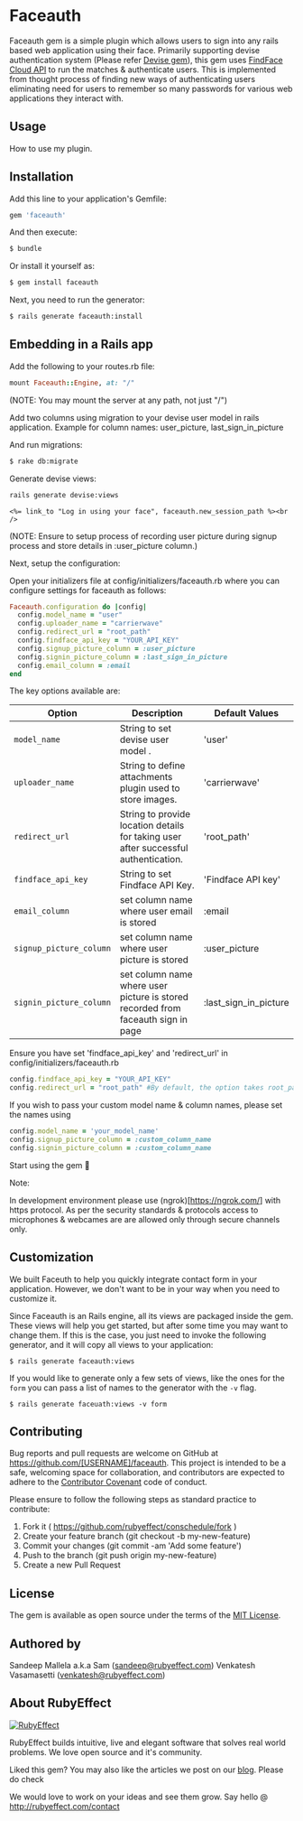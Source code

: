 # Faceauth
Faceauth gem is a simple plugin which allows users to sign into any rails based web application using their face. Primarily supporting devise authentication system (Please refer [Devise gem](https://github.com/plataformatec/devise)), this gem uses [FindFace Cloud API](https://findface.pro/en/) to run the matches & authenticate users. This is implemented from thought process of finding new ways of authenticating users eliminating need for users to remember so many passwords for various web applications they interact with.  

## Usage
How to use my plugin.

## Installation
Add this line to your application's Gemfile:

```ruby
gem 'faceauth'
```

And then execute:
```bash
$ bundle
```

Or install it yourself as:
```bash
$ gem install faceauth
```

Next, you need to run the generator:
```bash
$ rails generate faceauth:install
```


## Embedding in a Rails app

Add the following to your routes.rb file:

``` ruby
mount Faceauth::Engine, at: "/"
```

(NOTE: You may mount the server at any path, not just "/")

Add two columns using migration to your devise user model in rails application. Example for column names: user_picture, last_sign_in_picture

And run migrations:

```bash
$ rake db:migrate
```

Generate devise views:

```bash
rails generate devise:views
```

``` erb
<%= link_to "Log in using your face", faceauth.new_session_path %><br />
```
(NOTE: Ensure to setup process of recording user picture during signup process and store details in :user_picture column.)

Next, setup the configuration:

Open your initializers file at config/initializers/faceauth.rb where you can configure settings for faceauth as follows:

```ruby
Faceauth.configuration do |config|
  config.model_name = "user"
  config.uploader_name = "carrierwave"
  config.redirect_url = "root_path"
  config.findface_api_key = "YOUR_API_KEY"
  config.signup_picture_column = :user_picture 
  config.signin_picture_column = :last_sign_in_picture
  config.email_column = :email
end 
```

The key options available are:

| Option                    | Description                                                                         | Default Values                              |
| -----------------         | -------------------------------                                                     | --------------------------------            |
| `model_name`              | String to set devise user model .                                                   | 'user'                                      |
| `uploader_name`           | String to define attachments plugin used to store images.                           | 'carrierwave'                               |
| `redirect_url`            | String to provide location details for taking user after successful authentication. | 'root_path'                                 |
| `findface_api_key`        | String to set Findface API Key.                                                     | 'Findface API key'                          |
| `email_column`            | set column name where user email is stored                                          | :email                                      |
| `signup_picture_column`   | set column name where user picture is stored                                        | :user_picture                               |
| `signin_picture_column`   | set column name where user picture is stored recorded from faceauth sign in page    | :last_sign_in_picture                       |


Ensure you have set 'findface_api_key' and 'redirect_url' in config/initializers/faceauth.rb
```ruby
config.findface_api_key = "YOUR_API_KEY"
config.redirect_url = "root_path" #By default, the option takes root_path of your rails application. 
```
If you wish to pass your custom model name & column names, please set the names using
```ruby
config.model_name = 'your_model_name' 
config.signup_picture_column = :custom_column_name
config.signin_picture_column = :custom_column_name                                  
```

Start using the gem 🙂


Note:

In development environment please use (ngrok)[https://ngrok.com/] with https protocol. As per the security standards & protocols access to microphones & webcames are are allowed only through secure channels only.

## Customization

We built Faceuth to help you quickly integrate contact form in your application. However, we don't want to be in your way when you need to customize it.

Since Faceauth is an Rails engine, all its views are packaged inside the gem. These views will help you get started, but after some time you may want to change them. If this is the case, you just need to invoke the following generator, and it will copy all views to your application:

```console
$ rails generate faceauth:views
```

If you would like to generate only a few sets of views, like the ones for the `form`
you can pass a list of names to the generator with the `-v` flag.

```console
$ rails generate faceuath:views -v form
```


## Contributing

Bug reports and pull requests are welcome on GitHub at https://github.com/[USERNAME]/faceauth. This project is intended to be a safe, welcoming space for collaboration, and contributors are expected to adhere to the [Contributor Covenant](http://contributor-covenant.org) code of conduct.

Please ensure to follow the following steps as standard practice to contribute:

1. Fork it ( https://github.com/rubyeffect/conschedule/fork )
2. Create your feature branch (git checkout -b my-new-feature)
3. Commit your changes (git commit -am 'Add some feature')
4. Push to the branch (git push origin my-new-feature)
5. Create a new Pull Request



## License

The gem is available as open source under the terms of the [MIT License](http://opensource.org/licenses/MIT).

## Authored by

Sandeep Mallela a.k.a Sam (sandeep@rubyeffect.com)
Venkatesh Vasamasetti (venkatesh@rubyeffect.com)

## About RubyEffect

<a href="http://www.rubyeffect.com" target="_blank">
  <img src="http://blog.rubyeffect.com/wp-content/uploads/2015/05/cropped-re_original_logo.png" alt="RubyEffect">
</a>

RubyEffect builds intuitive, live and elegant software that solves real world problems. We love open source and it's community.

Liked this gem? You may also like the articles we post on our [blog](http://blog.rubyeffect.com). Please do check

We would love to work on your ideas and see them grow. Say hello @ http://rubyeffect.com/contact